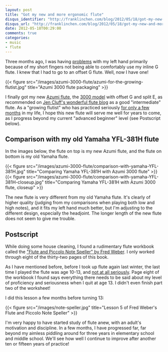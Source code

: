 ```yaml
---
layout: post
title: "Got my new and more ergonomic flute"
disqus_identifier: "http://franklinchen.com/blog/2012/05/18/got-my-new-and-more-ergonomic-flute/"
disqus_url: "http://franklinchen.com/blog/2012/05/18/got-my-new-and-more-ergonomic-flute/"
date: 2012-05-18T00:29:00
comments: true
categories:
- music
- flute
---
```

Three months ago, I was having [problems](/blog/2012/02/27/flute-practice-dealing-with-burnout-and-injury/) with my left hand primarily because of my short fingers not being able to comfortably use my inline G flute. I knew that I had to go to an offset G flute. Well, now I have one!

{{< figure src="/images/azumi-3000-flute/azumi-for-the-growing-flutist.jpg" title="Azumi 3000 flute packaging" >}}

I finally got my new [Azumi flute](http://www.azumiflutes.com/), the [3000 model](http://www.azumiflutes.com/#/2000-3000-Models) with offset G and split E, as recommended on [Jen Cluff's wonderful flute blog](http://www.jennifercluff.com/flutequip.htm) as a good "intermediate" flute. As a "growing flutist" who has practiced seriously [for only a few months](/blog/categories/flute/) in my life, I hope this new flute will serve me well for years to come, as I progress beyond my current "advanced beginner" level (see Postscript below).

## Comparison with my old Yamaha YFL-381H flute

In the images below, the flute on top is my new Azumi flute, and the flute on bottom is my old Yamaha flute.

{{< figure src="/images/azumi-3000-flute/comparison-with-yamaha-YFL-381H.jpg" title="Comparing Yamaha YFL-381H with Azumi 3000 flute" >}}
{{< figure src="/images/azumi-3000-flute/comparison-with-yamaha-YFL-381H-closeup.jpg" title="Comparing Yamaha YFL-381H with Azumi 3000 flute, closeup" >}}

The new flute is very different from my old Yamaha flute. It's clearly of higher quality (judging from my comparisons when playing both low and high notes), and it fits my left hand much better, but I'm adjusting to the different design, especially the headjoint. The longer length of the new flute does not seem to give me trouble.

## Postscript

While doing some house cleaning, I found a rudimentary flute workbook called the ["Flute and Piccolo Note Speller" by Fred Weber](http://www.amazon.com/Piccolo-Speller-Elementary-Private-Method/dp/B003DKF662). I only worked through eight of the thirty-two pages of this book.

As I have mentioned before, before I took up flute again last winter, the last time I played the flute was age 10-13, and [not at all seriously](/blog/2012/01/08/finding-and-using-my-childhood-flute-books/). Page eight of the workbook I found says everything there needs to be said about my level of proficiency and seriousness when I quit at age 13. I didn't even finish part two of the worksheet!

I did this lesson a few months before turning 13:

{{< figure src="/images/note-speller.jpg" title="Lesson 5 of Fred Weber's Flute and Piccolo Note Speller" >}}

I'm very happy to have started study of flute anew, with an adult's motivation and discipline. In a few months, I have progressed far, far beyond my aimless piddling around for three years in elementary school and middle school. We'll see how well I continue to improve after another ten or fifteen years of practice!
